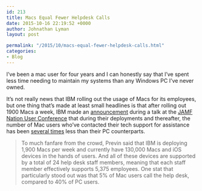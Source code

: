 ```yaml
---
id: 213
title: Macs Equal Fewer Helpdesk Calls
date: 2015-10-16 22:19:52 +0000
author: Johnathan Lyman
layout: post

permalink: "/2015/10/macs-equal-fewer-helpdesk-calls.html"
categories:
- Blog
---
```

<div class="kg-card-markdown"><p>I’ve been a mac user for four years and I can honestly say that I’ve spent less time needing to maintain my systems than any Windows PC I’ve never owned.</p><p>It’s not really news that IBM rolling out the usage of Macs for its employees, but one thing that’s made at least small headlines is that after rolling out 1900 Macs a week, IBM made an <a href="http://www.jamfsoftware.com/blog/mac-ibm-zero-to-30000-in-6-months/">announcement</a> during a talk at the <a href="http://www.jamfsoftware.com/blog/mac-ibm-zero-to-30000-in-6-months/">JAMF Nation User Conference</a> that during their deployments and thereafter, the number of Mac users who’ve contacted their tech support for assistance has been <a href="http://www.jamfsoftware.com/blog/mac-ibm-zero-to-30000-in-6-months/">several times</a> less than their PC counterparts.</p><blockquote><p>To much fanfare from the crowd, Previn said that IBM is deploying 1,900 Macs per week and currently have 130,000 Macs and iOS devices in the hands of users. And all of these devices are supported by a total of 24 help desk staff members, meaning that each staff member effectively supports 5,375 employees. One stat that particularly stood out was that 5% of Mac users call the help desk, compared to 40% of PC users.</p></blockquote><p></p></div>